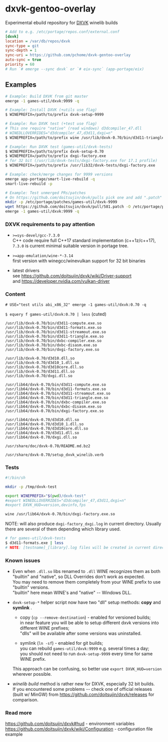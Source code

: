 # dxvk-gentoo-overlay
Experimental ebuild repository for [DXVK](https://github.com/doitsujin/dxvk) winelib builds
```ini
# Add to e.g. /etc/portage/repos.conf/external.conf
[dxvk]
location = /var/db/repos/dxvk
sync-type = git
sync-depth = 1
sync-uri = https://github.com/pchome/dxvk-gentoo-overlay
auto-sync = true
priority = 60
# Run `# emerge --sync dxvk` or `# eix-sync` (app-portage/eix)
```

## Examples
```sh
# Example: Build DXVK from git master
emerge -1 games-util/dxvk:9999 -q

# Example: Install DXVK (+utils use flag)
$ WINEPREFIX=/path/to/prefix dxvk-setup-9999

# Example: Run DXVK test (+test use flag)
# This one require "native" (read windows) d3dcompiler_47.dll
# WINEDLLOVERRIDES="d3dcompiler_47,d3d11,dxgi=n"
$ WINEPREFIX=/path/to/prefix wine /usr/lib/dxvk-0.70/bin/d3d11-triangle.exe.so

# Example: Run DXVK test (games-util/dxvk-tests)
$ WINEPREFIX=/path/to/prefix dxvk-setup-0.70
$ WINEPREFIX=/path/to/prefix dxgi-factory.exe
# for 32 bit (/usr/lib/dxvk-tests/dxgi-factory.exe for 17.1 profile)
$ WINEPREFIX=/path/to/prefix /usr/lib32/dxvk-tests/dxgi-factory.exe

# Example: check/merge changes for 9999 versions
emerge app-portage/smart-live-rebuild -q
smart-live-rebuild -p

# Example: Test unmerged PRs/patches
# On https://github.com/doitsujin/dxvk/pulls pick one and add ".patch" to url
mkdir -p /etc/portage/patches/games-util/dxvk-9999
wget https://github.com/doitsujin/dxvk/pull/581.patch -O /etc/portage/patches/games-util/dxvk-9999/0001-patch-name.patch
emerge -1 games-util/dxvk:9999 -q
```

### DXVK requirements to pay attention
* `>=sys-devel/gcc-7.3.0`<br>
  C++ code require full C++17 standard implementation (c++1z/c++17), `7.3.0` is current minimal suitable version in portage tree.
  
* `>=app-emulation/wine-*-3.14`<br>
  first version with winegcc/winevulkan support for 32 bit binaries
  
* latest drivers<br>
  see https://github.com/doitsujin/dxvk/wiki/Driver-support <br>
  and https://developer.nvidia.com/vulkan-driver

### Content
`# USE="test utils abi_x86_32" emerge -1 games-util/dxvk:0.70 -q`<br>

`$ equery f games-util/dxvk:0.70 | less` (cuted)

```
/usr/lib/dxvk-0.70/bin/d3d11-compute.exe.so
/usr/lib/dxvk-0.70/bin/d3d11-formats.exe.so
/usr/lib/dxvk-0.70/bin/d3d11-streamout.exe.so
/usr/lib/dxvk-0.70/bin/d3d11-triangle.exe.so
/usr/lib/dxvk-0.70/bin/dxbc-compiler.exe.so
/usr/lib/dxvk-0.70/bin/dxbc-disasm.exe.so
/usr/lib/dxvk-0.70/bin/dxgi-factory.exe.so

/usr/lib/dxvk-0.70/d3d10.dll.so
/usr/lib/dxvk-0.70/d3d10_1.dll.so
/usr/lib/dxvk-0.70/d3d10core.dll.so
/usr/lib/dxvk-0.70/d3d11.dll.so
/usr/lib/dxvk-0.70/dxgi.dll.so

/usr/lib64/dxvk-0.70/bin/d3d11-compute.exe.so
/usr/lib64/dxvk-0.70/bin/d3d11-formats.exe.so
/usr/lib64/dxvk-0.70/bin/d3d11-streamout.exe.so
/usr/lib64/dxvk-0.70/bin/d3d11-triangle.exe.so
/usr/lib64/dxvk-0.70/bin/dxbc-compiler.exe.so
/usr/lib64/dxvk-0.70/bin/dxbc-disasm.exe.so
/usr/lib64/dxvk-0.70/bin/dxgi-factory.exe.so

/usr/lib64/dxvk-0.70/d3d10.dll.so
/usr/lib64/dxvk-0.70/d3d10_1.dll.so
/usr/lib64/dxvk-0.70/d3d10core.dll.so
/usr/lib64/dxvk-0.70/d3d11.dll.so
/usr/lib64/dxvk-0.70/dxgi.dll.so

/usr/share/doc/dxvk-0.70/README.md.bz2

/usr/share/dxvk-0.70/setup_dxvk_winelib.verb
```

### Tests
```sh
#!/bin/sh

mkdir -p /tmp/dxvk-test

export WINEPREFIX="$(pwd)/dxvk-test"
#export WINEDLLOVERRIDES="d3dcompiler_47,d3d11,dxgi=n"
#export DXVK_HUD=version,devinfo,fps

wine /usr/lib64/dxvk-0.70/bin/dxgi-factory.exe.so
```
NOTE: will also produce `dxgi-factory_dxgi.log` in current directory. Usually there are several of them depending which library used.

```sh
# for games-util/dxvk-tests
$ d3d11-formats.exe | less
# NOTE: [testname]_[library].log files will be created in current directory
```


### Known issues
* Even when `.dll.so` libs renamed to `.dll` WINE recognizes them as both "builtin" and "native", so DLL Overrides don't work as expected.<br>
  You may need to remove them completely from your WINE prefix to use "builtin" versions.<br>
  "builtin" here mean WINE's and "native" -- Windows DLL.
  
* `dxvk-setup-*` helper script now have two "dll" setup methods: **copy** and **symlink** .
  - copy (`cp --remove-destination`) - enabled for versioned builds;<br>
    in near feature you will be able to setup different dxvk versions into different WINE prefixes;<br>
    "dlls" will be available after some versions was uninstalled.<br>

  - symlink (`ln -sf`) - enabled for git builds;<br>
    you can rebuild `games-util/dxvk:9999` e.g. several times a day;<br>
    you should not need to run `dxvk-setup-9999` every time for same WINE prefix.

  This approach can be confusing, so better use `export DXVK_HUD=version` wherever possible.
  
* *winelib build* method is rather new for DXVK, especially 32 bit builds.<br>
  If you encountered some problems -- check one of official releases (built w/ MinGW) from https://github.com/doitsujin/dxvk/releases for comparison.

### Read more
https://github.com/doitsujin/dxvk#hud - environment variables<br>
https://github.com/doitsujin/dxvk/wiki/Configuration - configuration file example
